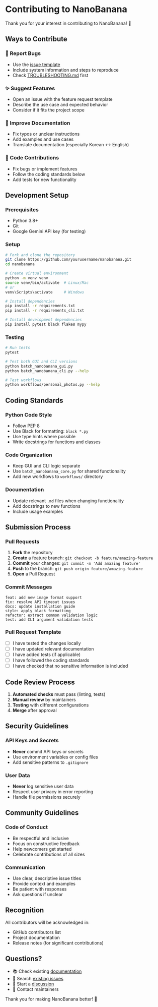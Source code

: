 # Contributing to NanoBanana

Thank you for your interest in contributing to NanoBanana! 🍌

## Ways to Contribute

### 🐛 Report Bugs
- Use the [issue template](.github/ISSUE_TEMPLATE.md)
- Include system information and steps to reproduce
- Check [TROUBLESHOOTING.md](TROUBLESHOOTING.md) first

### ✨ Suggest Features
- Open an issue with the feature request template
- Describe the use case and expected behavior
- Consider if it fits the project scope

### 📝 Improve Documentation
- Fix typos or unclear instructions
- Add examples and use cases
- Translate documentation (especially Korean ↔ English)

### 🔧 Code Contributions
- Fix bugs or implement features
- Follow the coding standards below
- Add tests for new functionality

## Development Setup

### Prerequisites
- Python 3.8+
- Git
- Google Gemini API key (for testing)

### Setup
```bash
# Fork and clone the repository
git clone https://github.com/yourusername/nanobanana.git
cd nanobanana

# Create virtual environment
python -m venv venv
source venv/bin/activate  # Linux/Mac
# or
venv\Scripts\activate     # Windows

# Install dependencies
pip install -r requirements.txt
pip install -r requirements_cli.txt

# Install development dependencies
pip install pytest black flake8 mypy
```

### Testing
```bash
# Run tests
pytest

# Test both GUI and CLI versions
python batch_nanobanana_gui.py
python batch_nanobanana_cli.py --help

# Test workflows
python workflows/personal_photos.py --help
```

## Coding Standards

### Python Code Style
- Follow PEP 8
- Use Black for formatting: `black *.py`
- Use type hints where possible
- Write docstrings for functions and classes

### Code Organization
- Keep GUI and CLI logic separate
- Use `batch_nanobanana_core.py` for shared functionality
- Add new workflows to `workflows/` directory

### Documentation
- Update relevant `.md` files when changing functionality
- Add docstrings to new functions
- Include usage examples

## Submission Process

### Pull Requests
1. **Fork** the repository
2. **Create** a feature branch: `git checkout -b feature/amazing-feature`
3. **Commit** your changes: `git commit -m 'Add amazing feature'`
4. **Push** to the branch: `git push origin feature/amazing-feature`
5. **Open** a Pull Request

### Commit Messages
```
feat: add new image format support
fix: resolve API timeout issues
docs: update installation guide
style: apply black formatting
refactor: extract common validation logic
test: add CLI argument validation tests
```

### Pull Request Template
- [ ] I have tested the changes locally
- [ ] I have updated relevant documentation
- [ ] I have added tests (if applicable)
- [ ] I have followed the coding standards
- [ ] I have checked that no sensitive information is included

## Code Review Process

1. **Automated checks** must pass (linting, tests)
2. **Manual review** by maintainers
3. **Testing** with different configurations
4. **Merge** after approval

## Security Guidelines

### API Keys and Secrets
- **Never** commit API keys or secrets
- Use environment variables or config files
- Add sensitive patterns to `.gitignore`

### User Data
- **Never** log sensitive user data
- Respect user privacy in error reporting
- Handle file permissions securely

## Community Guidelines

### Code of Conduct
- Be respectful and inclusive
- Focus on constructive feedback
- Help newcomers get started
- Celebrate contributions of all sizes

### Communication
- Use clear, descriptive issue titles
- Provide context and examples
- Be patient with responses
- Ask questions if unclear

## Recognition

All contributors will be acknowledged in:
- GitHub contributors list
- Project documentation
- Release notes (for significant contributions)

## Questions?

- 📚 Check existing [documentation](README.md)
- 🐛 Search [existing issues](../../issues)
- 💬 Start a [discussion](../../discussions)
- 📧 Contact maintainers

Thank you for making NanoBanana better! 🚀